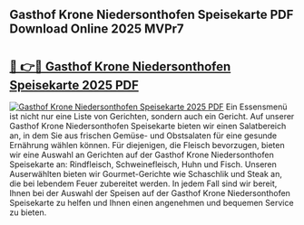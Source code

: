 ## Gasthof Krone Niedersonthofen Speisekarte PDF Download Online 2025 MVPr7

# <h2><a href="http://gc781gf.nevu.top/?p=Gasthof+Krone+Niedersonthofen+Speisekarte">🔗 👉🔴 Gasthof Krone Niedersonthofen Speisekarte 2025 PDF</a></h2>

[![Gasthof Krone Niedersonthofen Speisekarte 2025 PDF](https://i.imgur.com/dBaPXMq.png)](http://gc781gf.nevu.top/?p=Gasthof+Krone+Niedersonthofen+Speisekarte)
Ein Essensmenü ist nicht nur eine Liste von Gerichten, sondern auch ein Gericht. Auf unserer Gasthof Krone Niedersonthofen Speisekarte bieten wir einen Salatbereich an, in dem Sie aus frischen Gemüse- und Obstsalaten für eine gesunde Ernährung wählen können. Für diejenigen, die Fleisch bevorzugen, bieten wir eine Auswahl an Gerichten auf der Gasthof Krone Niedersonthofen Speisekarte an: Rindfleisch, Schweinefleisch, Huhn und Fisch. Unseren Auserwählten bieten wir Gourmet-Gerichte wie Schaschlik und Steak an, die bei lebendem Feuer zubereitet werden. In jedem Fall sind wir bereit, Ihnen bei der Auswahl der Speisen auf der Gasthof Krone Niedersonthofen Speisekarte zu helfen und Ihnen einen angenehmen und bequemen Service zu bieten.
